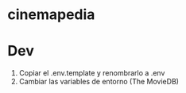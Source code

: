 # cinemapedia

# Dev

1. Copiar el .env.template y renombrarlo a .env
2. Cambiar las variables de entorno (The MovieDB) 
